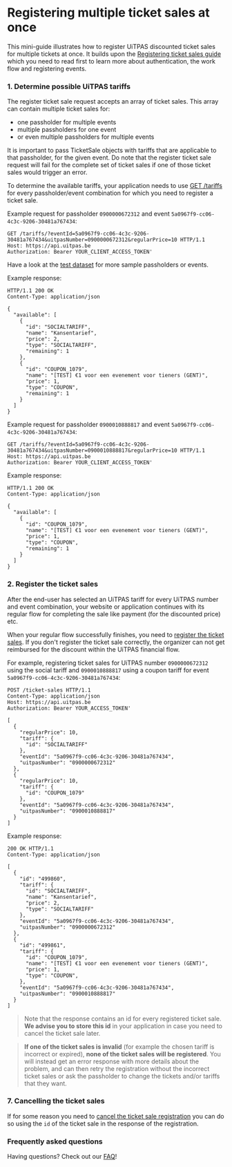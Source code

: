 # Registering multiple ticket sales at once

This mini-guide illustrates how to register UiTPAS discounted ticket sales for multiple tickets at once. It builds upon the [Registering ticket sales guide](./registering-ticket-sales.md) which you need to read first to learn more about authentication, the work flow and registering events.

### 1. Determine possible UiTPAS tariffs

The register ticket sale request accepts an array of ticket sales. This array can contain multiple ticket sales for:

* one passholder for multiple events
* multiple passholders for one event
* or even multiple passholders for multiple events

It is important to pass TicketSale objects with tariffs that are applicable to that passholder, for the given event. Do note that the register ticket sale request will fail for the complete set of ticket sales if one of those ticket sales would trigger an error.

To determine the available tariffs, your application needs to use [GET /tariffs](/reference/uitpas.json/paths/~1tariffs/get) for every passholder/event combination for which you need to register a ticket sale.

Example request for passholder `0900000672312` and event `5a0967f9-cc06-4c3c-9206-30481a767434`:

```http
GET /tariffs/?eventId=5a0967f9-cc06-4c3c-9206-30481a767434&uitpasNumber=0900000672312&regularPrice=10 HTTP/1.1
Host: https://api.uitpas.be
Authorization: Bearer YOUR_CLIENT_ACCESS_TOKEN'
```

Have a look at the [test dataset](./test-dataset.md) for more sample passholders or events.

Example response:

```http
HTTP/1.1 200 OK
Content-Type: application/json

{
  "available": [
    {
      "id": "SOCIALTARIFF",
      "name": "Kansentarief",
      "price": 2,
      "type": "SOCIALTARIFF",
      "remaining": 1
    },
    {
      "id": "COUPON_1079",
      "name": "[TEST] €1 voor een evenement voor tieners (GENT)",
      "price": 1,
      "type": "COUPON",
      "remaining": 1
    }
  ]
}
```

Example request for passholder `0900010888817` and event `5a0967f9-cc06-4c3c-9206-30481a767434`:

```http
GET /tariffs/?eventId=5a0967f9-cc06-4c3c-9206-30481a767434&uitpasNumber=0900010888817&regularPrice=10 HTTP/1.1
Host: https://api.uitpas.be
Authorization: Bearer YOUR_CLIENT_ACCESS_TOKEN'
```

Example response:

```http
HTTP/1.1 200 OK
Content-Type: application/json

{
  "available": [
    {
      "id": "COUPON_1079",
      "name": "[TEST] €1 voor een evenement voor tieners (GENT)",
      "price": 1,
      "type": "COUPON",
      "remaining": 1
    }
  ]
}
```

### 2. Register the ticket sales

After the end-user has selected an UiTPAS tariff for every UiTPAS number and event combination, your website or application continues with its regular flow for completing the sale like payment (for the discounted price) etc.

When your regular flow successfully finishes, you need to [register the ticket sales](/reference/uitpas.json/paths/~1ticket-sales/post). If you don't register the ticket sale correctly, the organizer can not get reimbursed for the discount within the UiTPAS financial flow.

For example, registering ticket sales for UiTPAS number `0900000672312` using the social tariff and `0900010888817` using a coupon tariff for event `5a0967f9-cc06-4c3c-9206-30481a767434`:

```http
POST /ticket-sales HTTP/1.1
Content-Type: application/json
Host: https://api.uitpas.be
Authorization: Bearer YOUR_ACCESS_TOKEN'

[
  {
    "regularPrice": 10,
    "tariff": {
      "id": "SOCIALTARIFF"
    },
    "eventId": "5a0967f9-cc06-4c3c-9206-30481a767434",
    "uitpasNumber": "0900000672312"
  },
  {
    "regularPrice": 10,
    "tariff": {
      "id": "COUPON_1079"
    },
    "eventId": "5a0967f9-cc06-4c3c-9206-30481a767434",
    "uitpasNumber": "0900010888817"
  }  
]
```

Example response:

```http
200 OK HTTP/1.1
Content-Type: application/json

[
  {
    "id": "499860",
    "tariff": {
      "id": "SOCIALTARIFF",
      "name": "Kansentarief",
      "price": 2,
      "type": "SOCIALTARIFF"
    },
    "eventId": "5a0967f9-cc06-4c3c-9206-30481a767434",
    "uitpasNumber": "0900000672312"
  },
  {
    "id": "499861",
    "tariff": {
      "id": "COUPON_1079",
      "name": "[TEST] €1 voor een evenement voor tieners (GENT)",
      "price": 1,
      "type": "COUPON",
    },
    "eventId": "5a0967f9-cc06-4c3c-9206-30481a767434",
    "uitpasNumber": "0900010888817"
  }  
]
```

> Note that the response contains an id for every registered ticket sale. **We advise you to store this id** in your application in case you need to cancel the ticket sale later.

<!-- theme: warning -->

> **If one of the ticket sales is invalid** (for example the chosen tariff is incorrect or expired), **none of the ticket sales will be registered**. You will instead get an error response with more details about the problem, and can then retry the registration without the incorrect ticket sales or ask the passholder to change the tickets and/or tariffs that they want.

### 7. Cancelling the ticket sales

If for some reason you need to [cancel the ticket sale registration](/reference/uitpas.json/paths/~1ticket-sales~1%7BticketSaleId%7D/delete) you can do so using the `id` of the ticket sale in the response of the registration.

### Frequently asked questions

Having questions? Check out our [FAQ](./faq.md)!
